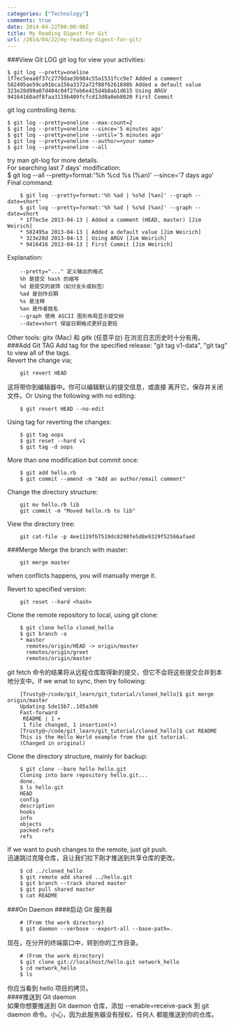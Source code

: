 ```yaml
---
categories: ["Technology"]
comments: true
date: 2014-04-22T00:00:00Z
title: My Reading Digest For Git
url: /2014/04/22/my-reading-digest-for-git/
---
```


###View Git LOG
git log for view your activities:    

```
$ git log --pretty=oneline
1f7ec5eaa8f37c2770dae3b984c55a1531fcc9e7 Added a comment
582495ae59ca91bca156a3372a72f88f6261698b Added a default value
323e28d99a07d404c04f27eb6e415d4b8ab1d615 Using ARGV
94164160adf8faa3119b409fcfcd13d0a0eb8020 First Commit

```
git log controlling items:    

```
$ git log --pretty=oneline --max-count=2
$ git log --pretty=oneline --since='5 minutes ago'
$ git log --pretty=oneline --until='5 minutes ago'
$ git log --pretty=oneline --author=<your name>
$ git log --pretty=oneline --all

```
try man git-log for more details.     
For searching last 7 days' modification:    
	$ git log --all --pretty=format:'%h %cd %s (%an)' --since='7 days ago'
Final command:     

```
	$ git log --pretty=format:'%h %ad | %s%d [%an]' --graph --date=short'
	$ git log --pretty=format:'%h %ad | %s%d [%an]' --graph --date=short
	* 1f7ec5e 2013-04-13 | Added a comment (HEAD, master) [Jim Weirich]
	* 582495a 2013-04-13 | Added a default value [Jim Weirich]
	* 323e28d 2013-04-13 | Using ARGV [Jim Weirich]
	* 9416416 2013-04-13 | First Commit [Jim Weirich]

```
Explanation: 

```
	--pretty="..." 定义输出的格式
	%h 是提交 hash 的缩写
	%d 是提交的装饰（如分支头或标签）
	%ad 是创作日期
	%s 是注释
	%an 是作者姓名
	--graph 使用 ASCII 图形布局显示提交树
	--date=short 保留日期格式更好且更短

```
Other tools:  gitx (Mac) 和 gitk (任意平台) 在浏览日志历史时十分有用。    
###Add Git TAG
Add tag for the specified release: "git tag v1-data", "git tag" to view all of the tags.     
Revert the change via;     

```
	git revert HEAD

```
这将带你到编辑器中。你可以编辑默认的提交信息，或直接 离开它。保存并关闭文件。Or Using the following with no editing:     

```
	$ git revert HEAD --no-edit

```
Using tag for reverting the changes:    

```
	$ git tag oops
	$ git reset --hard v1
	$ git tag -d oops

```
More than one modification but commit once:     	

```
	$ git add hello.rb
	$ git commit --amend -m "Add an author/email comment"

```
Change the directory structure:     

```
	git mv hello.rb lib
	git commit -m "Moved hello.rb to lib"

```
View the directory tree:     

```
	git cat-file -p 4ee1119fb7519dc8298fe5d8e9329f52566afaed

```
###Merge
Merge the branch with master:     

```
	git merge master

```
when conflicts happens, you will manually merge it.     

Revert to specified version:     

```
	git reset --hard <hash>

```
Clone the remote repository to local, using git clone:    

```
	$ git clone hello cloned_hello
	$ git branch -a
	* master
	  remotes/origin/HEAD -> origin/master
	  remotes/origin/greet
	  remotes/origin/master

```

git fetch 命令的结果将从远程仓库取得新的提交，但它不会将这些提交合并到本地分支中。If we wnat to sync, then try following:        

```
	[Trusty@~/code/git_learn/git_tutorial/cloned_hello]$ git merge origin/master
	Updating 5de15b7..105a3d0
	Fast-forward
	 README | 1 +
	 1 file changed, 1 insertion(+)
	[Trusty@~/code/git_learn/git_tutorial/cloned_hello]$ cat README 
	This is the Hello World example from the git tutorial.
	(Changed in original)

```
Clone the directory structure, mainly for backup:    

```
	$ git clone --bare hello hello.git
	Cloning into bare repository hello.git...
	done.
	$ ls hello.git
	HEAD
	config
	description
	hooks
	info
	objects
	packed-refs
	refs

```
If we want to push changes to the remote, just git push.    
迅速跳过克隆仓库，且让我们拉下刚才推送到共享仓库的更改。

```
	$ cd ../cloned_hello
	$ git remote add shared ../hello.git
	$ git branch --track shared master
	$ git pull shared master
	$ cat README

```
###On Daemon
####启动 Git 服务器    

```
	# (From the work directory)
	$ git daemon --verbose --export-all --base-path=.

```
现在，在分开的终端窗口中，转到你的工作目录。    

```
	# (From the work directory)
	$ git clone git://localhost/hello.git network_hello
	$ cd network_hello
	$ ls

```
你应当看到 hello 项目的拷贝。    
####推送到 Git daemon     
如果你想要推送到 Git daemon 仓库，添加 --enable=receive-pack 到 git daemon 命令。小心，因为此服务器没有授权，任何人 都能推送到你的仓库。
